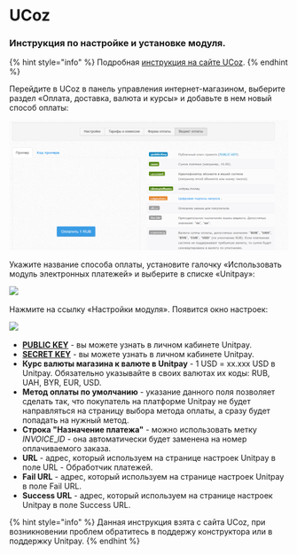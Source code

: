 # UCoz



### Инструкция по настройке и установке модуля.

{% hint style="info" %}
Подробная [инструкция на сайте UCoz](https://www.ucoz.ru/help/online-shop/payments/unitpay).
{% endhint %}

Перейдите в UCoz в панель управления интернет-магазином, выберите раздел «Оплата, доставка, валюта и курсы» и добавьте в нем новый способ оплаты:

![](../../.gitbook/assets/image%20%281%29.png)

Укажите название способа оплаты, установите галочку «Использовать модуль электронных платежей» и выберите в списке «Unitpay»:

![](../../.gitbook/assets/image%20%2869%29.png)

Нажмите на ссылку «Настройки модуля». Появится окно настроек:

![](../../.gitbook/assets/image%20%2840%29.png)

* [**PUBLIC KEY**](https://www.ucoz.ru/help/online-shop/payments/unitpay#key) - вы можете узнать в личном кабинете Unitpay.
* [**SECRET KEY**](https://www.ucoz.ru/help/online-shop/payments/unitpay#key) - вы можете узнать в личном кабинете Unitpay.
* **Курс валюты магазина к валюте в Unitpay** - 1 USD = xx.xxx USD в Unitpay. Обязательно указывайте в своих валютах их коды: RUB, UAH, BYR, EUR, USD.
* **Метод оплаты по умолчанию** - указание данного поля позволяет сделать так, что покупатель на платформе Unitpay не будет направляться на страницу выбора метода оплаты, а сразу будет попадать на нужный метод.
* **Строка "Назначение платежа"** - можно использовать метку $INVOICE\_ID$ - она автоматически будет заменена на номер оплачиваемого заказа.
* **URL** - адрес, который используем на странице настроек Unitpay в поле URL - Обработчик платежей.
* **Fail URL** - адрес, который используем на странице настроек Unitpay в поле Fail URL.
* **Success URL** - адрес, который используем на странице настроек Unitpay в поле Success URL.

{% hint style="info" %}
Данная инструкция взята с сайта UCoz, при возникновении проблем обратитесь в поддержу конструктора или в поддержку Unitpay.
{% endhint %}

